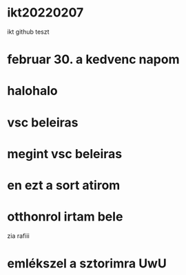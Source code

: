 # ikt20220207
ikt github teszt
# februar 30. a kedvenc napom 
# halohalo
# vsc beleiras
# megint vsc beleiras
# en ezt a sort atirom
# otthonrol irtam bele
zia rafiii
# emlékszel a sztorimra UwU

